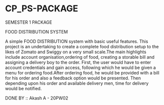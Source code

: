 # CP_PS-PACKAGE

SEMESTER 1 PACKAGE

FOOD DISTRIBUTION SYSTEM

A simple FOOD DISTRIBUTION system with basic useful features.
This project is an undertaking to create a complete
food distribution setup to the likes of Zomato and
Swiggy on a very small scale.The main highlights include
account organisation,ordering of food, creating a
storable bill and assigning a delivery boy to the order.
First, the user would have to enter account credentials
and gain access, following which he would be given a
menu for ordering food.After ordering food, he would be
provided with a bill for his order and also a feedback
option would be presented.
Then depending upon his order and available delivery
men, time for delivery would be notified.

DONE BY :: Akash A - 20PW02
